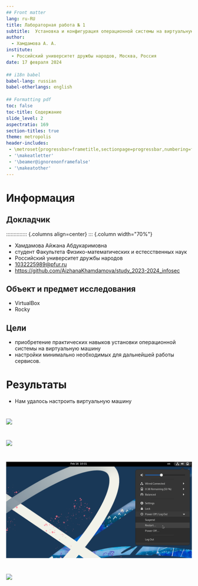 ```yaml
---
## Front matter
lang: ru-RU
title: Лабораторная работа № 1
subtitle:  Установка и конфигурация операционной системы на виртуальную машину
author:
  - Хамдамова А. А.
institute:
  - Российский университет дружбы народов, Москва, Россия
date: 17 февраля 2024

## i18n babel
babel-lang: russian
babel-otherlangs: english

## Formatting pdf
toc: false
toc-title: Содержание
slide_level: 2
aspectratio: 169
section-titles: true
theme: metropolis
header-includes:
 - \metroset{progressbar=frametitle,sectionpage=progressbar,numbering=fraction}
 - '\makeatletter'
 - '\beamer@ignorenonframefalse'
 - '\makeatother'
---
```


# Информация

## Докладчик

:::::::::::::: {.columns align=center}
::: {.column width="70%"}

  * Хамдамова Айжана Абдукаримовна
  * студент Факультета Физико-математических и естесственных наук 
  * Российский университет дружбы народов
  * [1032225989@pfur.ru](mailto:1032225989@pfur.ru)
  * <https://github.com/AizhanaKhamdamova/study_2023-2024_infosec>

## Объект и предмет исследования

- VirtualBox
- Rocky

## Цели 
 - приобретение практических навыков установки операционной системы на виртуальную машину
 - настройки минимально необходимых для дальнейшей работы сервисов.

# Результаты

- Нам удалось настроить виртуальную машину
 
# 
![](image/19.bmp)
# 

![](image/18.bmp)
# 
![](image/20.bmp)
# 
![](image/21.bmp)



